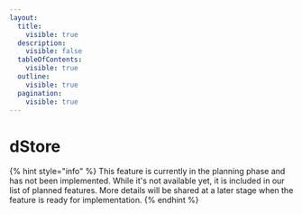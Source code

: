 ```yaml
---
layout:
  title:
    visible: true
  description:
    visible: false
  tableOfContents:
    visible: true
  outline:
    visible: true
  pagination:
    visible: true
---
```


# dStore

{% hint style="info" %}
This feature is currently in the planning phase and has not been implemented. While it's not available yet, it is included in our list of planned features. More details will be shared at a later stage when the feature is ready for implementation.
{% endhint %}
